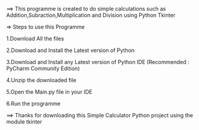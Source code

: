 ==> This programme is created to do simple calculations such as Addition,Subraction,Multiplication and Division using Python Tkinter 

=> Steps to use this Programme 


1.Download All the files

2.Download and Install the Latest version of Python

3.Download and Install any Latest version of Python IDE (Recommended : PyCharm Community Edition)

4.Unzip the downloaded file

5.Open the Main.py file in your IDE 

6.Run the programme

==> Thanks for downloading this Simple Calculator Python project using the module tkinter
